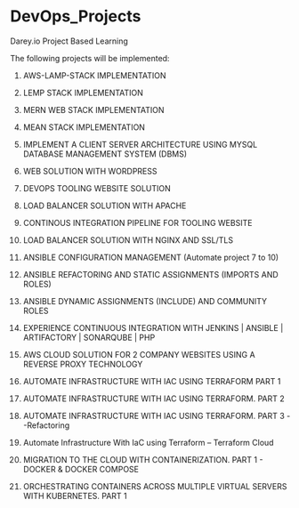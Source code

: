 # DevOps_Projects
Darey.io Project Based Learning 

The following projects will be implemented:

1. AWS-LAMP-STACK IMPLEMENTATION

2. LEMP STACK IMPLEMENTATION

3. MERN WEB STACK IMPLEMENTATION

4. MEAN STACK IMPLEMENTATION

5. IMPLEMENT A CLIENT SERVER ARCHITECTURE USING MYSQL DATABASE MANAGEMENT SYSTEM (DBMS)

6. WEB SOLUTION WITH WORDPRESS

7. DEVOPS TOOLING WEBSITE SOLUTION

8. LOAD BALANCER SOLUTION WITH APACHE

9. CONTINOUS INTEGRATION PIPELINE FOR TOOLING WEBSITE

10. LOAD BALANCER SOLUTION WITH NGINX AND SSL/TLS

11. ANSIBLE CONFIGURATION MANAGEMENT (Automate project 7 to 10)

12. ANSIBLE REFACTORING AND STATIC ASSIGNMENTS (IMPORTS AND ROLES)

13. ANSIBLE DYNAMIC ASSIGNMENTS (INCLUDE) AND COMMUNITY ROLES


14. EXPERIENCE CONTINUOUS INTEGRATION WITH JENKINS | ANSIBLE | ARTIFACTORY | SONARQUBE | PHP


15. AWS CLOUD SOLUTION FOR 2 COMPANY WEBSITES USING A REVERSE PROXY TECHNOLOGY

16. AUTOMATE INFRASTRUCTURE WITH IAC USING TERRAFORM PART 1
    
17. AUTOMATE INFRASTRUCTURE WITH IAC USING TERRAFORM. PART 2

18. AUTOMATE INFRASTRUCTURE WITH IAC USING TERRAFORM. PART 3 --Refactoring

19. Automate Infrastructure With IaC using Terraform – Terraform Cloud
    
20. MIGRATION TO THE СLOUD WITH CONTAINERIZATION. PART 1 - DOCKER & DOCKER COMPOSE
    
21. ORCHESTRATING CONTAINERS ACROSS MULTIPLE VIRTUAL SERVERS WITH KUBERNETES. PART 1